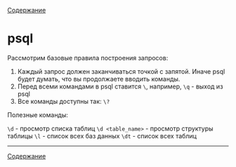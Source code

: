 [Содержание](README.md)

# psql

Рассмотрим базовые правила построения запросов:

1. Каждый запрос должен заканчиваться точкой с запятой. Иначе psql будет думать, что вы продолжаете вводить команды.
2. Перед всеми командами в psql ставится `\`, например, `\q` - выход из psql
3. Все команды доступны так: `\?`

Полезные команды:

`\d` - просмотр списка таблиц
`\d <table_name>` - просмотр структуры таблицы
`\l` - список всех баз данных
`\dt` - список всех таблиц


---
[Содержание](README.md)
